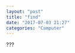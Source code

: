 ```yaml
---
layout: "post"
title: "find"
date: "2017-07-03 21:27"
categories: "Computer"
---
```

<div>
<script>
  (function() {
    var cx = '010662059959576855506:k6o5ndy_z7m';
    var gcse = document.createElement('script');
    gcse.type = 'text/javascript';
    gcse.async = true;
    gcse.src = 'https://cse.google.com/cse.js?cx=' + cx;
    var s = document.getElementsByTagName('script')[0];
    s.parentNode.insertBefore(gcse, s);
  })();
</script>
<gcse:searchresults-only></gcse:searchresults-only>

</div>
???
